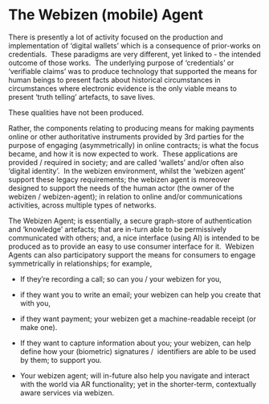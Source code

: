 # The Webizen (mobile) Agent

There is presently a lot of activity focused on the production and implementation of ‘digital wallets’ which is a consequence of prior-works on credentials.  These paradigms are very different, yet linked to - the intended outcome of those works.  The underlying purpose of ‘credentials’ or ‘verifiable claims’ was to produce technology that supported the means for human beings to present facts about historical circumstances in circumstances where electronic evidence is the only viable means to present ‘truth telling’ artefacts, to save lives.

These qualities have not been produced.   
  
Rather, the components relating to producing means for making payments online or other authoritative instruments provided by 3rd parties for the purpose of engaging (asymmetrically) in online contracts; is what the focus became, and how it is now expected to work.  These applications are provided / required in society; and are called ‘wallets’ and/or often also ‘digital identity’.  In the webizen environment, whilst the ‘webizen agent’ support these legacy requirements; the webizen agent is moreover designed to support the needs of the human actor (the owner of the webizen / webizen-agent); in relation to online and/or communications activities, across multiple types of networks. 

The Webizen Agent; is essentially, a secure graph-store of authentication and ‘knowledge’ artefacts; that are in-turn able to be permissively communicated with others; and, a nice interface (using AI) is intended to be produced as to provide an easy to use consumer interface for it.  Webizen Agents can also participatory support the means for consumers to engage symmetrically in relationships; for example,

-   If they’re recording a call; so can you / your webizen for you, 
    
-   if they want you to write an email; your webizen can help you create that with you, 
    
-   if they want payment; your webizen get a machine-readable receipt (or make one).
    
-   If they want to capture information about you; your webizen, can help define how your (biometric) signatures /  identifiers are able to be used by them; to support you.
    
-   Your webizen agent; will in-future also help you navigate and interact with the world via AR functionality; yet in the shorter-term, contextually aware services via webizen.
    